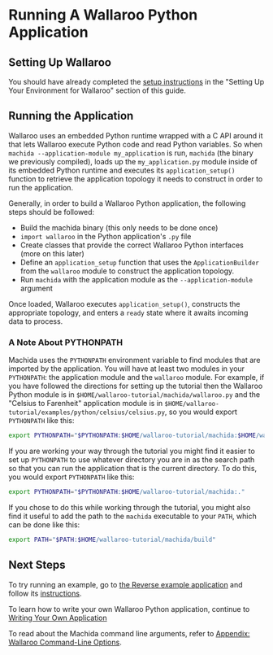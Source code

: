 # Running A Wallaroo Python Application

## Setting Up Wallaroo

You should have already completed the [setup instructions](/book/getting-started/setup.md) in the "Setting Up Your Environment for Wallaroo" section of this guide.

## Running the Application

Wallaroo uses an embedded Python runtime wrapped with a C API around it that lets Wallaroo execute Python code and read Python variables. So when `machida --application-module my_application` is run, `machida` (the binary we previously compiled), loads up the `my_application.py` module inside of its embedded Python runtime and executes its `application_setup()` function to retrieve the application topology it needs to construct in order to run the application.

Generally, in order to build a Wallaroo Python application, the following steps should be followed:

* Build the machida binary (this only needs to be done once)
* `import wallaroo` in the Python application's `.py` file
* Create classes that provide the correct Wallaroo Python interfaces (more on this later)
* Define an `application_setup` function that uses the `ApplicationBuilder` from the `wallaroo` module to construct the application topology.
* Run `machida` with the application module as the `--application-module` argument

Once loaded, Wallaroo executes `application_setup()`, constructs the appropriate topology, and enters a `ready` state where it awaits incoming data to process.

### A Note About PYTHONPATH

Machida uses the `PYTHONPATH` environment variable to find modules that are imported by the application. You will have at least two modules in your `PYTHONPATH`: the application module and the `wallaroo` module. For example, if you have followed the directions for setting up the tutorial then the Wallaroo Python module is in `$HOME/wallaroo-tutorial/machida/wallaroo.py` and the "Celsius to Farenheit" application module is in `$HOME/wallaroo-tutorial/examples/python/celsius/celsius.py`, so you would export `PYTHONPATH` like this:

```bash
export PYTHONPATH="$PYTHONPATH:$HOME/wallaroo-tutorial/machida:$HOME/wallaroo-tutorial/examples/python/celsius"
```

If you are working your way through the tutorial you might find it easier to set up `PYTHONPATH` to use whatever directory you are in as the search path so that you can run the application that is the current directory. To do this, you would export `PYTHONPATH` like this:

```bash
export PYTHONPATH="$PYTHONPATH:$HOME/wallaroo-tutorial/machida:."
```

If you chose to do this while working through the tutorial, you might also find it useful to add the path to the `machida` executable to your `PATH`, which can be done like this:

```bash
export PATH="$PATH:$HOME/wallaroo-tutorial/machida/build"
```

## Next Steps

To try running an example, go to [the Reverse example application](https://github.com/WallarooLabs/wallaroo/tree/0.1.0/examples/python/reverse/) and follow its [instructions](https://github.com/WallarooLabs/wallaroo/tree/0.1.0/examples/python/reverse/README.md).

To learn how to write your own Wallaroo Python application, continue to [Writing Your Own Application](writing-your-own-application.md)

To read about the Machida command line arguments, refer to [Appendix: Wallaroo Command-Line Options](/book/appendix/wallaroo-command-line-options.md).
